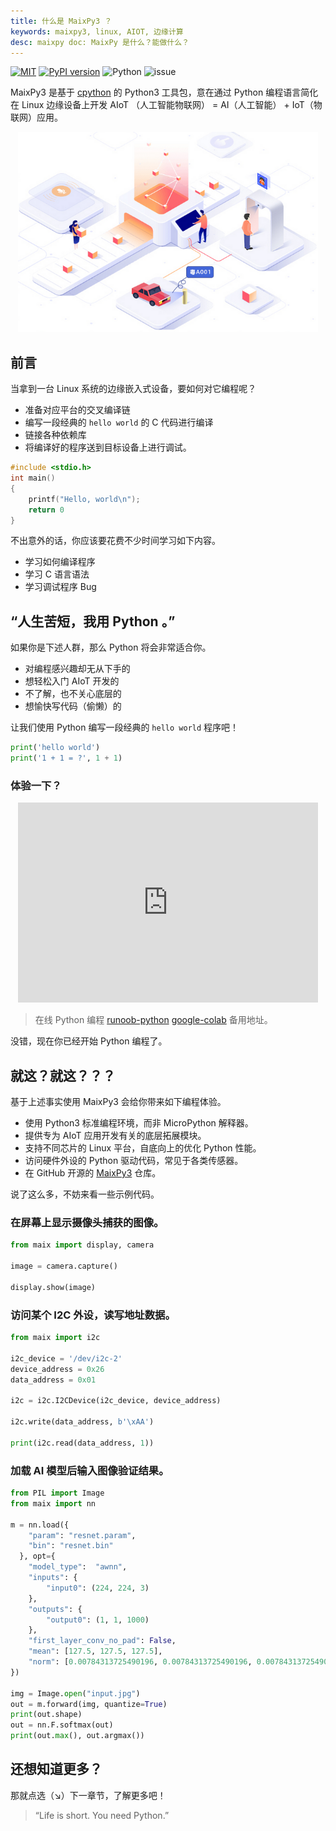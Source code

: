```yaml
---
title: 什么是 MaixPy3 ？
keywords: maixpy3, linux, AIOT, 边缘计算
desc: maixpy doc: MaixPy 是什么？能做什么？
---
```


[![MIT](https://img.shields.io/badge/license-MIT-blue.svg)](./LICENSE) [![PyPI version](https://badge.fury.io/py/MaixPy3.svg)](https://badge.fury.io/py/MaixPy3) ![Python](https://img.shields.io/badge/Python-3.5↗-ff69b4.svg) ![issue](https://img.shields.io/github/issues/sipeed/maixpy3.svg)

MaixPy3 是基于 [cpython](https://github.com/python/cpython) 的 Python3 工具包，意在通过 Python 编程语言简化在 Linux 边缘设备上开发 AIoT （人工智能物联网） = AI（人工智能） + IoT（物联网）应用。

<div align="center" >
    <img src="./assets/images/main.png" style="width:480px; height:320px;" />
</div>

## 前言

当拿到一台 Linux 系统的边缘嵌入式设备，要如何对它编程呢？

- 准备对应平台的交叉编译链
- 编写一段经典的 `hello world` 的 C 代码进行编译
- 链接各种依赖库
- 将编译好的程序送到目标设备上进行调试。

```c
#include <stdio.h>
int main() 
{
    printf("Hello, world\n");
    return 0
}
```

不出意外的话，你应该要花费不少时间学习如下内容。

- 学习如何编译程序
- 学习 C 语言语法
- 学习调试程序 Bug

## “人生苦短，我用 Python 。”

如果你是下述人群，那么 Python 将会非常适合你。

- 对编程感兴趣却无从下手的
- 想轻松入门 AIoT 开发的
- 不了解，也不关心底层的
- 想愉快写代码（偷懒）的

让我们使用 Python 编写一段经典的 `hello world` 程序吧！

```python
print('hello world')
print('1 + 1 = ?', 1 + 1)
```

### 体验一下？

<div align="center" >
    <iframe src="https://tool.lu/coderunner/embed/awD.html" style="width:480px; height:320px;" frameborder="0" mozallowfullscreen webkitallowfullscreen allowfullscreen></iframe>
</div>

> 在线 Python 编程 [runoob-python](https://www.runoob.com/try/runcode.php?filename=HelloWorld&type=python3) [google-colab](https://colab.research.google.com) 备用地址。

没错，现在你已经开始 Python 编程了。

## 就这？就这？？？

基于上述事实使用 MaixPy3 会给你带来如下编程体验。

- 使用 Python3 标准编程环境，而非 MicroPython 解释器。
- 提供专为 AIoT 应用开发有关的底层拓展模块。
- 支持不同芯片的 Linux 平台，自底向上的优化 Python 性能。
- 访问硬件外设的 Python 驱动代码，常见于各类传感器。
- 在 GitHub 开源的 [MaixPy3](https://github.com/sipeed/MaixPy3) 仓库。

说了这么多，不妨来看一些示例代码。

### 在屏幕上显示摄像头捕获的图像。

```python
from maix import display, camera

image = camera.capture()

display.show(image)
```

### 访问某个 I2C 外设，读写地址数据。

```python
from maix import i2c

i2c_device = '/dev/i2c-2'
device_address = 0x26
data_address = 0x01

i2c = i2c.I2CDevice(i2c_device, device_address)

i2c.write(data_address, b'\xAA')

print(i2c.read(data_address, 1))
```

### 加载 AI 模型后输入图像验证结果。

```python
from PIL import Image
from maix import nn

m = nn.load({
    "param": "resnet.param",
    "bin": "resnet.bin"
  }, opt={
    "model_type":  "awnn",
    "inputs": {
        "input0": (224, 224, 3)
    },
    "outputs": {
        "output0": (1, 1, 1000)
    },
    "first_layer_conv_no_pad": False,
    "mean": [127.5, 127.5, 127.5],
    "norm": [0.00784313725490196, 0.00784313725490196, 0.00784313725490196],
})

img = Image.open("input.jpg")
out = m.forward(img, quantize=True)
print(out.shape)
out = nn.F.softmax(out)
print(out.max(), out.argmax())
```

## 还想知道更多？

那就点选（↘）下一章节，了解更多吧！

> “Life is short. You need Python.”
